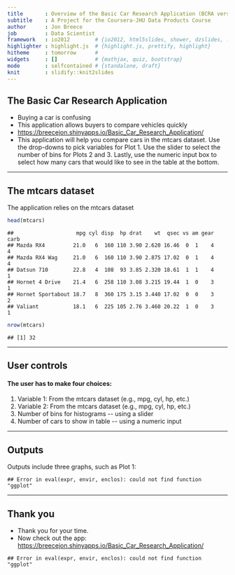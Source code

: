 ```yaml
---
title       : Overview of the Basic Car Research Application (BCRA version 0.1)
subtitle    : A Project for the Coursera-JHU Data Products Course
author      : Jon Breece
job         : Data Scientist
framework   : io2012        # {io2012, html5slides, shower, dzslides, ...}
highlighter : highlight.js  # {highlight.js, prettify, highlight}
hitheme     : tomorrow      # 
widgets     : []            # {mathjax, quiz, bootstrap}
mode        : selfcontained # {standalone, draft}
knit        : slidify::knit2slides
---
```


## The Basic Car Research Application

* Buying a car is confusing
* This application allows buyers to compare vehicles quickly
* https://breecejon.shinyapps.io/Basic_Car_Research_Application/ 
* This application will help you compare cars in the mtcars dataset. Use the drop-downs to pick variables for Plot 1.  Use the slider to select the number of bins for Plots 2 and 3. Lastly, use the numeric input box to select how many cars that would like to see in the table at the bottom.

---

## The mtcars dataset

The application relies on the mtcars dataset


```r
head(mtcars)
```

```
##                    mpg cyl disp  hp drat    wt  qsec vs am gear carb
## Mazda RX4         21.0   6  160 110 3.90 2.620 16.46  0  1    4    4
## Mazda RX4 Wag     21.0   6  160 110 3.90 2.875 17.02  0  1    4    4
## Datsun 710        22.8   4  108  93 3.85 2.320 18.61  1  1    4    1
## Hornet 4 Drive    21.4   6  258 110 3.08 3.215 19.44  1  0    3    1
## Hornet Sportabout 18.7   8  360 175 3.15 3.440 17.02  0  0    3    2
## Valiant           18.1   6  225 105 2.76 3.460 20.22  1  0    3    1
```

```r
nrow(mtcars)
```

```
## [1] 32
```

---

## User controls
#### The user has to make four choices:
1. Variable 1: From the mtcars dataset (e.g., mpg, cyl, hp, etc.)
2. Variable 2: From the mtcars dataset (e.g., mpg, cyl, hp, etc.)
3. Number of bins for histograms -- using a slider
4. Number of cars to show in table -- using a numeric input


---

## Outputs
Outputs include three graphs, such as Plot 1:


```
## Error in eval(expr, envir, enclos): could not find function "ggplot"
```

---

## Thank you

* Thank you for your time.  
* Now check out the app: https://breecejon.shinyapps.io/Basic_Car_Research_Application/

```
## Error in eval(expr, envir, enclos): could not find function "ggplot"
```
